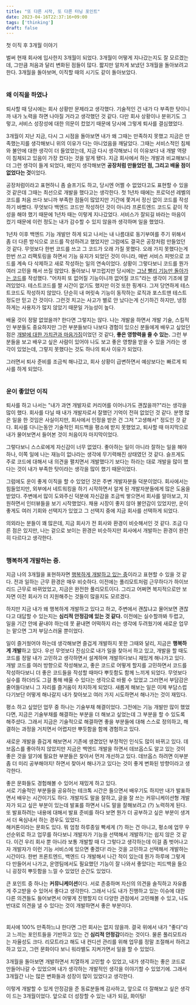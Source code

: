 ```yaml
---
title: "또 다른 시작, 또 다른 터닝 포인트"
date: 2023-04-16T22:37:16+09:00
tags: ['thinking']
draft: false
---
```

첫 이직 후 3개월 이야기
<!--more--> 

벌써 현재 회사에 입사한지 3개월이 되었다. 3개월이 어떻게 지나갔는지도 잘 모르겠는데, 그만큼 처음과 달리 변화된 점들이 많다. 
짧지만 알차게 보냈던 3개월을 돌아보려고 한다. 3개월을 돌아보며, 이직할 때의 시기도 같이 돌아보았다.

#
### 왜 이직을 하였나
퇴사할 때 당시에는 회사 상황만 문제라고 생각했다. 기술적인 건 내가 다 부족한 탓이니까 내가 노력을 하면 나아질 거라고 생각했던 것 같다.
다만 회사 상황이나 분위기도 그렇고, 서비스 성장성에 대한 의문이 컸었기 때문에 당시에 그렇게 퇴사를 결심했었다.

3개월이 지난 지금, 다시 그 시점을 돌아보면 내가 왜 그때는 만족하지 못했고 지금은 만족했는지를 생각해보니 위의 이유가 다는 아니었음을 깨달았다. 
그때는 서비스적인 침체와 불안에 대한 생각이 더 들었었는데, 지금 다시 생각해보니 이 이유보다 내 개발 역량이 침체되고 있음이 가장 컸다는 것을 알게 됐다.
지금 회사에서 하는 개발과 비교해보니 더 그런 생각이 들게 되었다, 왜인지 생각해보면 **공장처럼 만들었던 점, 그리고 배울 점이 없었다는 것**이었다.

공장처럼이라고 표현하니 좀 슬프기도 하고, 당시엔 어쩔 수 없었다고도 표현할 수 있을 것 같은데 그때는 최선으로 개발을 했다고는 생각한다.
첫 1년차 때에는 프로덕션 레벨의 코드를 처음 쓰다 보니까 부족한 점들이 많았지만 기간에 쫓겨서 정신 없이 코드를 작성하기 바빴다.
무엇보다 백엔드 코드만 작성하던 것이 아니라 프론트엔드 코드도 같이 작성을 해야 했기 때문에 1년차 때는 이렇게 지나갔었다.
서비스가 잘되길 바라는 마음이 컸기 때문에 이런 정도는 내가 감수할 수 있지 않을까 생각하며 일을 했었다.

1년차 이후 백엔드 기능 개발만 하게 되고 나서는 내 나름대로 동기부여를 주기 위해서 좀 더 다른 방식으로 코드를 작성하려고 했었지만 그럼에도 결국은 공장처럼 만들었던 것 같다.
무엇보다 한번 코드를 쓰고 그 코드가 오래 가질 못했다. 
오래 가지 못했다는게 한번 쓰고 리팩토링을 하면서 기능 유지가 되었던 것이 아니라, 매번 서비스 피벗으로 코드를 계속 다 삭제하고 새로 작성하는 일의 연속이었다.
상황이 그렇다보니 코드를 뭔가 여러 고민을 해서 쓰질 않았다. 
돌아보니 부끄럽지만 당시에는 <U>그냥 빨리 기능만 돌아가는 코드</U>를 작성했다. 
"어차피 또 없어질 기능이니까 없어질 코드"라는 생각이 기조에 깔려있었다.
테스트코드를 짤 시간이 없기도 했지만 이것 또한 핑계다. 
그저 당연하게 테스트코드도 작성하지 않았다. 
단순히 내 머릿속 기능이 동작하는 로직과 포스트맨 테스트 정도만 믿고 간 것이다.
그런것 치고는 사고가 별로 안 났다는게 신기하긴 하지만, 냉정하게는 사용자가 많지 않았기 때문일 가능성이 높다.

배울 것이 정말 없었을까? 한다면 그렇지는 않다. 
나는 개발을 하면서 개발 기술, 스킬적인 부분들도 중요하지만 그런 부분들보다 나보다 경험이 있으신 분들에게 배우고 싶었던 점은 <U>개발에 대한 가치관과 마음가짐</U>이었던 것 같다, **좋은 영향력을 줄 수 있는.**
그런 부분들을 보고 배우고 싶은 사람이 있어야 나도 보고 좋은 영향을 받을 수 있을 거라는 생각이 있었는데, 그렇지 못했다는 것도 하나의 퇴사 이유가 되었다.

그러면서 퇴사 준비를 조금씩 해나갔고, 회사 상황이 급변하면서 예상보다는 빠르게 퇴사를 하게 되었다.


#
### 운이 좋았던 이직
퇴사를 하고 나서는 "내가 과연 개발자로 커리어를 이어나가도 괜찮을까?"라는 생각을 많이 했다. 회사를 다닐 때 내가 개발자로서 잘했던 기억이 전혀 없었던 것 같다.
분명 많은 일을 한 것임은 사실이지만, 회사에서 인정을 받은 건 그저 "고생해서" 정도인 것 같다. 
회사를 다니는동안 기술적인 피드백을 평소에 받지 못했었고, 퇴사할 때 마지막으로 내가 물어보면서 들어본 것이 처음이자 마지막이었다.

그렇다보니 스스로에게 자신감이 너무 없었다. 좋아하는 일이 아니라 잘하는 일을 해야 하나, 이쪽 일에 나는 재능이 없나라는 생각에 무기력해진 상태였던 것 같다.
슬프게도 주로 코드에 대해서 내 의견을 펼치면서 개발했다기 보다는 하라는 대로 개발을 많이 했다는 것이 내가 부족한 탓이라는 생각을 많이 했기 때문이었다.

그럼에도 운이 좋게 이직을 할 수 있었던 것은 주변 개발자분들 덕분이었다. 회사에서는 힘들었지만, 외부에서 네트워킹을 하기 시작하면서 알게 된 개발자분들에게 많은 도움을 받았다.
주변에서 많이 도와주신 덕분에 자신감을 조금씩 쌓으면서 회사를 알아보고, 지원하면서 인터뷰들을 보기 시작했었다.
채용 시장이 좋지 않아 불안감이 있었지만, 운이 좋게도 여러 기회와 선택지가 있었고 그 선택지 중에 지금 회사를 선택하게 되었다.

의외라는 분들이 꽤 많은데, 지금 회사가 전 회사와 환경이 비슷해서인 것 같다.
조금 다른 점은 있지만, 나는 겉으로 보이는 환경은 비슷하지만 회사에서 개발하는 환경이 완전히 다르다고 생각한다.


#
### 행복하게 개발하는 중.
지금 나의 3개월을 표현하자면 <U>행복하게 개발하고 있는 중</U>이라고 표현할 수 있을 것 같다. 
전과 일하는 근무 환경은 매우 비슷하다. 이전에는 풀리모트처럼 근무하다가 하이브리드 근무로 바뀌었었고, 지금은 완전한 풀리모트이다.
그리고 어쩌면 복지적으로만 보자면 이전 회사가 더 지원해주는 것들이 많을지도 모르겠다.

하지만 지금 내가 왜 행복하게 개발하고 있다고 하고, 주변에서 괜찮냐고 물어보면 괜찮다고 대답할 수 있는지는 **심리적 안정감에 있는 것 같다.**
이전에는 실수할까봐 두렵고, 일을 기간 안에 끝내야 하는데 못 끝내면 어떡하지 라는 생각에 두려웠기에 새로운 업무는 맡으면 그저 부담스러울 뿐이었다.

일이 즐거웠어야 하는데 생각해보면 즐겁게 개발하지 못한 그때와 달리, 지금은 **행복하게 개발**하고 있다.
우선 무엇보다 진심으로 내가 일을 찾아서 하고 있고, 개발을 할 때도 코드를 정말 내가 고민하고 생각하면서 설계하며 개발하다보니 재밌게 해나가고 있다.
개발 코드를 여러 방향으로 작성해보고, 좋은 코드로 어떻게 할지를 고민하면서 코드를 작성하다보니 더 좋은 코드들을 작성할 때마다 뿌듯함도 함께 느끼게 되었다. 
무엇보다 실수를 하더라도 그걸 통해 배울 수 있다는 생각으로 바뀔 수 있었고 그러면서 부담감은 줄어들다보니 그 자리를 즐거움이 차지하게 되었다.
새롭게 해보는 일은 이제 부담스럽다기보단 어떻게 해나갈지 내가 찾아보고 여러 가지 시도하면서 해나가는 것이 재밌다.

평소 하고 싶었던 업무 중 하나는 기술부채 해결이었다. 그전에는 기능 개발만 많이 했었다면, 지금은 기술부채를 해결하는 부분을 더 해보고 싶었는데 그 부분을 할 수 있도록 해주셨다.
그래서 지금은 기술적으로 해결하면 좋을 부분들에 대해 스스로 정의하고, 해결하는 과정을 거치면서 어렵지만 뿌듯함을 함께 경험하고 있다.

새로운 개발을 즐겁게 해보면서 기존에 생겼었던 부정적인 인식도 많이 바뀌고 있다. 
데브옵스를 좋아하지 않았지만 지금은 백엔드 개발을 하면서 데브옵스도 알고 있는 것이 좋은 것을 알기에 필요한 부분들은 찾아서 먼저 개선하고 있다.
데브옵스 하려면 이부분 좀 더 미리 공부해야지! 하면서 찾아서 해나가고 있다는 것이 좋게 변화된 방향이라고 생각한다.

좋은 문화들도 경험해볼 수 있어서 재밌게 하고 있다.  
서로 기술적인 부분들을 공유하는 테크톡 시간은 들으면서 배우기도 하지만 내가 발표하면서 배우는 시간이기도 하다.
개발자도 말을 잘하고, 글을 잘 쓰는 커뮤니케이션형 개발자가 되고 싶은 부분이 있는데 발표를 하면서 나도 말을 잘해보려고 (?) 노력하게 된다.
또 발표하려는 내용에 대해서 발표 준비를 하다 보면 뭔가 더 공부하고 싶은 부분이 생겨서 더 욕심내서 하는 경우도 있었다.  
해커톤이라는 문화도 있다. 뭐 엄청 하루종일 빡세게 (?) 하는 건 아니고, 평소에 업무 우선순위로 하고 업무를 하다보니 개발자가 기능을 선택해서 개발하기는 쉽지 않은 것 같다.
이건 우리 회사 뿐 아니라 보통 개발할 때 다 그렇다고 생각하는데 이걸 좀 벗어나고자 개발자가 이런 기능 서비스에 있으면 좋겠다! 라는 것을 고민하고 선택해서 개발하는 시간이다.
한번 프론트엔드, 백엔드 다 개발해서 나간 적이 있는데 뭔가 하루에 그렇게 다 만들어서 나가고, 운영팀에서도 필요했던 기능이 잘 나와서 좋았다는 피드백을 들으니 굉장히 뿌듯함을 느낄 수 있었던 순간도 있었다.

큰 포인트 중 하나는 **커뮤니케이션**이다. 
서로 존중하며 자신의 의견을 솔직하고 자유롭게 주고받을 수 있어서 좋다고 생각한다. 
그래서 나도 내가 진행하고 있는 이슈에 대한 다른 의견들도 들어보면서 어떻게 진행할지 더 다양한 관점에서 고민해볼 수 있고, 나도 반대로 의견을 낼 수 있다는 것이 개발하면서 좋은 부분이다.

#
회사에 100% 만족하느냐 한다면 그런 회사는 없지 않을까. 결국 위에서 내가 "좋다"라고 느끼는 포인트들을 기반하고 있는 건 **심리적 안정감**이라는 것이다.
물론 풀리모트라는 자율성도 크다. 리모트라고 해도 내 컨디션 관리를 위해 업무를 정말 조절해서 하려고 하고 있고, 그런 문화이다 보니 워라밸도 지켜가면서 일을 할 수 있었다.

3개월을 돌아보면 개발하면서 치열하게 고민할 수 있었고, 내가 생각하는 좋은 코드로 만들어나갈 수 있었으며 내가 생각하는 개발적인 생각을 이야기할 수 있었기에.
그래서 3개월간 나는 많은 변화들과 성장이 많이 있었다고 생각한다.

이렇게 개발할 수 있게 안정감을 준 동료분들께 감사하고, 앞으로 더 잘해보고 싶은 생각이 드는 3개월이었다. 앞으로 더 성장할 수 있는 내가 되길, 화이팅!